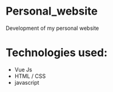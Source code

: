 # Personal_website
Development of my personal website

# Technologies used:
  - Vue Js
  - HTML / CSS
  - javascript
